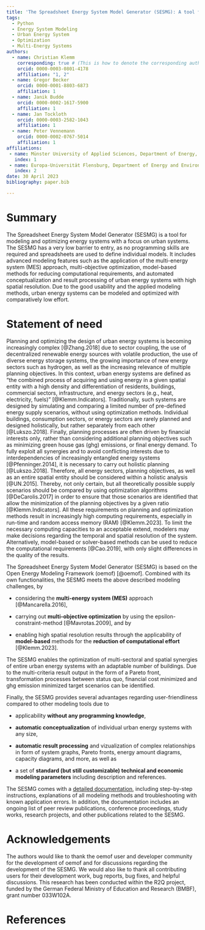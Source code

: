 ```yaml
---
title: 'The Spreadsheet Energy System Model Generator (SESMG): A tool for the optimization of urban energy systems'
tags:
  - Python
  - Energy System Modeling
  - Urban Energy System
  - Optimization
  - Multi-Energy Systems
authors:
  - name: Christian Klemm
    corresponding: true # (This is how to denote the corresponding author)
    orcid: 0000-0003-0801-4178
    affiliation: "1, 2"
  - name: Gregor Becker
    orcid: 0000-0001-8803-6873
    affiliation: 1
  - name: Janik Budde
    orcid: 0000-0002-1617-5900
    affiliation: 1
  - name: Jan Tockloth
    orcid: 0000-0003-2582-1043
    affiliation: 1
  - name: Peter Vennemann
    orcid: 0000-0002-0767-5014
    affiliation: 1
affiliations:
 - name: Münster University of Applied Sciences, Department of Energy, Building Services and Environmental Engineering, Germany
   index: 1
 - name: Europa-Universität Flensburg, Department of Energy and Environmental Management, Germany 
   index: 2
date: 30 April 2023
bibliography: paper.bib

---
```

# Summary

The Spreadsheet Energy System Model Generator (SESMG) is a tool for modeling and optimizing energy systems with a focus on urban systems. The SESMG has a very low barrier to entry, as no programming skills are required and spreadsheets are used to define individual models. It includes advanced modeling features such as the application of the multi-energy system (MES) approach, multi-objective optimization, model-based methods for reducing computational requirements, and automated conceptualization and result processing of urban energy systems with high spatial resolution. Due to the good usability and the applied modeling methods, urban energy systems can be modeled and optimized with comparatively low effort.

# Statement of need
Planning and optimizing the design of urban energy systems is becoming increasingly complex [@Zhang.2018] due to sector coupling, the use of decentralized renewable energy sources with volatile production, the use of diverse energy storage systems, the growing importance of new energy sectors such as hydrogen, as well as the increasing relevance of multiple planning objectives. In this context, urban energy systems are defined as “the combined process of acquiring and using energy in a given spatial entity with a high density and differentiation of residents, buildings, commercial sectors, infrastructure, and energy sectors (e.g., heat, electricity, fuels)” [@Klemm.Indicators]. Traditionally, such systems are designed by simulating and comparing a limited number of pre-defined energy supply scenarios, without using optimization methods. Individual buildings, consumption sectors, or energy sectors are rarely planned and designed holistically, but rather separately from each other [@Lukszo.2018]. Finally, planning processes are often driven by financial interests only, rather than considering additional planning objectives such as minimizing green house gas (ghg) emissions, or final energy demand. To fully exploit all synergies and to avoid conflicting interests due to interdependencies of increasingly entangled energy systems [@Pfenninger.2014], it is necessary to carry out holistic planning [@Lukszo.2018]. Therefore, all energy sectors, planning objectives, as well as an entire spatial entity should be considered within a holistic analysis [@UN.2015]. Thereby, not only certain, but all theoretically possible supply scenarios should be compared by using optimization algorithms [@DeCarolis.2017] in order to ensure that those scenarios are identified that allow the minimization of the planning objectives by a given ratio [@Klemm.Indicators]. All these requirements on planning and optimization methods result in increasingly high computing requirements, especially in run-time and random access memory (RAM) [@Klemm.2023]. To limit the necessary computing capacities to an acceptable extend, modelers may make decisions regarding the temporal and spatial resolution of the system. Alternatively, model-based or solver-based methods can be used to reduce the computational requirements [@Cao.2019], with only slight differences in the quality of the results.

The Spreadsheet Energy System Model Generator (SESMG) is based on the Open Energy Modeling Framework (oemof) [@oemof]. Combined with its own functionalities, the SESMG meets the above described modeling challenges, by

* considering the **multi-energy system (MES)** approach [@Mancarella.2016], 

* carrying out **multi-objective optimization** by using the epsilon-constraint-method [@Mavrotas.2009], and by

* enabling high spatial resolution results through the applicability of **model-based** methods for the **reduction of computational effort** [@Klemm.2023].

The SESMG enables the optimization of multi-sectoral and spatial synergies of entire urban energy systems with an adaptable number of buildings. Due to the multi-criteria result output in the form of a Pareto front, transformation processes between status quo, financial cost minimized and ghg emission minimized target scenarios can be identified.

Finally, the SESMG provides several advantages regarding user-friendliness compared to other modeling tools due to

* applicability **without any programming knowledge**,

* **automatic conceptualization** of individual urban energy systems with any size,

* **automatic result processing** and vizualization of complex relationships in form of system graphs, Pareto fronts, energy amount diagrams, capacity diagrams, and more, as well as

* a set of **standard (but still customizable) technical and economic modeling parameters** including description and references.

The SESMG comes with a [detailed documentation](https://spreadsheet-energy-system-model-generator.readthedocs.io/en/latest/ "detailed documentation"), including step-by-step instructions, explanations of all modeling methods and troubleshooting with known application errors. In addition, the documentation includes an ongoing list of peer review publications, conference proceedings, study works, research projects, and other publications related to the SESMG.

# Acknowledgements
The authors would like to thank the oemof user and developer community for the development of oemof and for discussions regarding the development of the SESMG. We would also like to thank all contributing users for their development work, bug reports, bug fixes, and helpful discussions. This research has been conducted within the R2Q project, funded by the German Federal Ministry of Education and Research (BMBF), grant number 033W102A.

# References

